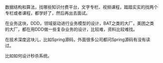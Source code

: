 数据结构和算法，找哪些知识付费平台，文字专栏、视频课程，踏踏实实的找两个专栏或者课程，都学好了，然后再出去面试。

在业务这块，DDD，领域驱动进行业务模型的设计，BAT之类的大厂，美团之类的大厂，都在用DDD做一些复杂业务的设计，比较难，资料比较难找。

在技术深度这块儿，比如Spring源码，外面很多公司都问Spring源码有没有读过。

比如如何设计秒杀系统。